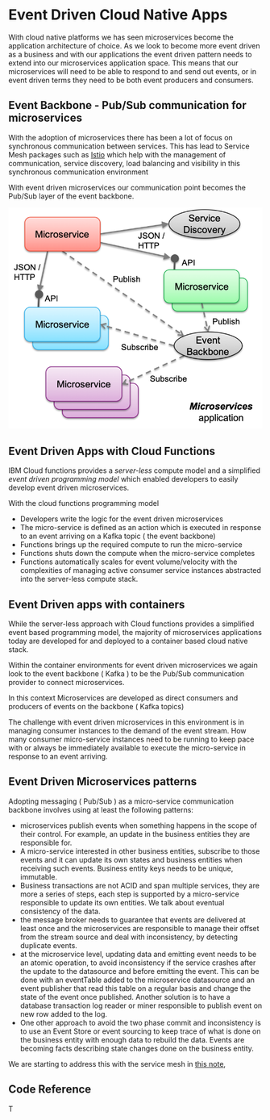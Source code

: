 # Event Driven Cloud Native Apps

With cloud native platforms we has seen microservices become the application architecture of choice. As we look to become more event driven as a business and with our applications the event driven pattern needs to extend into our microservices application space.  This means that our microservices will need to be able to respond to and send out events, or in event driven terms they need to be both event producers and consumers.

## Event Backbone - Pub/Sub communication for microservices
With the adoption of microservices  there has been a lot of focus on synchronous communication between services. This has lead to Service Mesh packages such as [Istio](https://istio.io/) which help with the management of communication, service discovery, load balancing and visibility in this synchronous communication environment

With event driven microservices our communication point becomes the Pub/Sub layer of the event backbone.

![](evt-micro.png)

##  Event Driven Apps  with Cloud Functions

IBM Cloud functions provides a *server-less* compute model and a simplified *event driven programming model* which enabled developers to easily develop event driven microservices.

With the cloud functions programming model

* Developers write  the logic for the event driven microservices
* The micro-service is defined as an action which is executed in response to an event arriving on a Kafka topic ( the event backbone)
* Functions brings up the required compute to run the micro-service
* Functions shuts down the compute when the micro-service  completes
* Functions automatically scales for event volume/velocity with the complexities of managing active consumer service instances abstracted into the server-less compute stack.

## Event Driven apps with containers

While the server-less approach with Cloud functions provides a simplified event based programming model, the majority of microservices applications today are developed for and deployed to a container based cloud native stack.

Within the container environments for event driven microservices we again look to the event backbone ( Kafka ) to be the Pub/Sub communication provider to connect microservices.

In this context Microservices are developed as direct consumers and producers  of events on the backbone ( Kafka topics)

The challenge with event driven microservices in this environment is in managing consumer instances to the demand of the event stream. How many consumer micro-service instances need to be running to keep pace with or always be immediately available to execute the micro-service in response to an event arriving.

## Event Driven Microservices patterns
Adopting messaging ( Pub/Sub ) as  a micro-service communication backbone involves using at least the following patterns:
* microservices publish events when something happens in the scope of their control. For example, an update in the business entities they are responsible for.
* A micro-service interested in other business entities, subscribe to those events and it can update its own states and business entities when receiving such events. Business entity keys needs to be unique, immutable.
* Business transactions are not ACID and span multiple services, they are more a series of steps, each step is supported by a micro-service responsible to update its own entities. We talk about eventual consistency of the data.
* the message broker needs to guarantee that events are delivered at least once and the microservices are responsible to manage their offset from the stream source and deal with inconsistency, by detecting duplicate events.
* at the microservice level, updating data and emitting event needs to be an atomic operation, to avoid inconsistency if the service crashes after the update to the datasource and before emitting the event. This can be done with an eventTable added to the microservice datasource and an event publisher that read this table on a regular basis and change the state of the event once published. Another solution is to have a database transaction log reader or miner responsible to publish event on new row added to the log.
* One other approach to avoid the two phase commit and inconsistency is to use an Event Store or event sourcing to keep trace of what is done on the business entity with enough data to rebuild the data. Events are becoming facts describing state changes done on the business entity.

We are starting to address this with the service mesh in [this note](https://github.com/ibm-cloud-architecture/refarch-integration/blob/master/docs/service-mesh/readme.md),

## Code Reference
T
